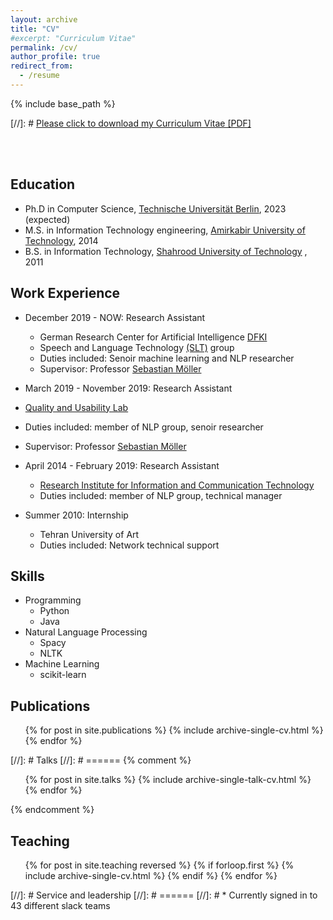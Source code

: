 ```yaml
---
layout: archive
title: "CV"
#excerpt: "Curriculum Vitae"
permalink: /cv/
author_profile: true
redirect_from:
  - /resume
---
```


{% include base_path %}

[//]: # [Please click to download my Curriculum Vitae [PDF]](https://salarmohtaj.github.io/files/paper1.pdf)


<br/><br/>

## Education

* Ph.D in Computer Science, [Technische Universität Berlin](https://www.tu-berlin.de/), 2023 (expected)
* M.S. in Information Technology engineering, [Amirkabir University of Technology](http://aut.ac.ir/aut/), 2014
* B.S. in Information Technology, [Shahrood University of Technology](http://shahroodut.ac.ir/en/) , 2011


## Work Experience

* December 2019 - NOW: Research Assistant
  * German Research Center for Artificial Intelligence [DFKI](https://www.dfki.de/web/)
  * Speech and Language Technology [(SLT)](https://www.dfki.de/web/forschung/forschungsbereiche/speech-and-language-technology/) group
  * Duties included: Senoir machine learning and NLP researcher
  * Supervisor: Professor [Sebastian Möller](https://www.qu.tu-berlin.de/menue/team/professur/)
  
 * March 2019 - November 2019: Research Assistant
  * [Quality and Usability Lab](https://www.qu.tu-berlin.de/menue/qu/parameter/en/)
  * Duties included: member of NLP group, senoir researcher
  * Supervisor: Professor [Sebastian Möller](https://www.qu.tu-berlin.de/menue/team/professur/)


* April 2014 - February 2019: Research Assistant
  * [Research Institute for Information and Communication Technology](http://www.ictrc.ac.ir/EN/Home)
  * Duties included: member of NLP group, technical manager
  
* Summer 2010: Internship
  * Tehran University of Art
  * Duties included: Network technical support


## Skills

* Programming
  * Python
  * Java
* Natural Language Processing
  * Spacy
  * NLTK
* Machine Learning
  * scikit-learn


## Publications

  <ul>{% for post in site.publications %}
    {% include archive-single-cv.html %}
  {% endfor %}</ul>
  
[//]: # Talks
[//]: # ======
{% comment %}
<ul>{% for post in site.talks %}
{% include archive-single-talk-cv.html %}
{% endfor %}</ul>
{% endcomment %}


## Teaching

  <ul>{% for post in site.teaching reversed %}
  {% if forloop.first %}
    {% include archive-single-cv.html %}
    {% endif %}
  {% endfor %}</ul>
  
[//]: # Service and leadership
[//]: # ======
[//]: # * Currently signed in to 43 different slack teams
